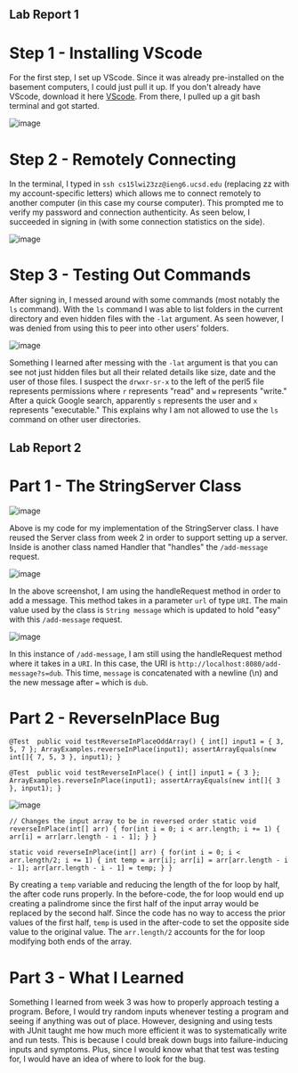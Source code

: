 ## Lab Report 1
# Step 1 - Installing VScode
For the first step, I set up VScode. Since it was already pre-installed on the basement computers,
I could just pull it up. If you don't already have VScode, download it here [VScode](https://code.visualstudio.com/). From there, I pulled up a git bash terminal and got started. 

![image](https://user-images.githubusercontent.com/122496719/211948544-595629f8-ce0d-4023-976a-665ed0e7eda5.png)

# Step 2 - Remotely Connecting
In the terminal, I typed in `ssh cs15lwi23zz@ieng6.ucsd.edu` (replacing zz with my account-specific letters) which allows me to connect remotely to another computer (in this case my course computer). This prompted me to verify my password and connection authenticity.
As seen below, I succeeded in signing in (with some connection statistics on the side).

![image](https://user-images.githubusercontent.com/122496719/212522335-2dbb7c5e-6867-4f4d-a303-5d0fe8e6913f.png)


# Step 3 - Testing Out Commands
After signing in, I messed around with some commands (most notably the `ls` command). With the `ls` command I was able to list folders in the current directory and even hidden files with the `-lat` argument.
As seen however, I was denied from using this to peer into other users' folders.

![image](https://user-images.githubusercontent.com/122496719/212522489-0a5af1b4-386f-41ef-bcfe-40b13c90fbe7.png)

Something I learned after messing with the `-lat` argument is that you can see not just hidden files but all their related details like size, date and the user of those files. I suspect the `drwxr-sr-x` to the left of the perl5 file represents permissions where `r` represents "read" and `w` represents "write." After a quick Google search, apparently `s` represents the user and `x` represents "executable." This explains why I am not allowed to use the `ls` command on other user directories.

## Lab Report 2
# Part 1 - The StringServer Class

![image](https://user-images.githubusercontent.com/122496719/215647371-a483ea32-0636-482f-bb80-5f3ad6e0bc93.png)

Above is my code for my implementation of the StringServer class. I have reused the Server class from week 2 in order to support setting up a server. Inside is another class named Handler that "handles" the `/add-message` request.

![image](https://user-images.githubusercontent.com/122496719/215648500-7f9f0ac8-3857-43eb-91eb-213bd8364f1e.png)

In the above screenshot, I am using the handleRequest method in order to add a message. This method takes in a parameter `url` of type `URI`. The main value used by the class is `String message` which is updated to hold "easy" with this `/add-message` request.

![image](https://user-images.githubusercontent.com/122496719/215653265-16216a1e-28e1-40e7-8b21-95d650f14b97.png)

In this instance of `/add-message`, I am still using the handleRequest method where it takes in a `URI`. In this case, the URI is `http://localhost:8080/add-message?s=dub`. This time, `message` is concatenated with a newline (\n) and the new message after `=` which is `dub`.

# Part 2 - ReverseInPlace Bug

`@Test 
	public void testReverseInPlaceOddArray() {
    int[] input1 = { 3, 5, 7 };
    ArrayExamples.reverseInPlace(input1);
    assertArrayEquals(new int[]{ 7, 5, 3 }, input1);
	}`
  
  `@Test 
	public void testReverseInPlace() {
    int[] input1 = { 3 };
    ArrayExamples.reverseInPlace(input1);
    assertArrayEquals(new int[]{ 3 }, input1);
	}`
  
  ![image](https://user-images.githubusercontent.com/122496719/215655381-6f0d83c7-5564-46e1-b052-549e29b8147e.png)

`// Changes the input array to be in reversed order
  static void reverseInPlace(int[] arr) {
    for(int i = 0; i < arr.length; i += 1) {
      arr[i] = arr[arr.length - i - 1];
    }
  }`
  
  `static void reverseInPlace(int[] arr) {
    for(int i = 0; i < arr.length/2; i += 1) {
      int temp = arr[i];
      arr[i] = arr[arr.length - i - 1];
      arr[arr.length - i - 1] = temp;
    }
  }`
  
  By creating a `temp` variable and reducing the length of the for loop by half, the after code runs properly. In the before-code, the for loop would end up creating a palindrome since the first half of the input array would be replaced by the second half. Since the code has no way to access the prior values of the first half, `temp` is used in the after-code to set the opposite side value to the original value. The `arr.length/2` accounts for the for loop modifying both ends of the array.
  
# Part 3 - What I Learned

Something I learned from week 3 was how to properly approach testing a program. Before, I would try random inputs whenever testing a program and seeing if anything was out of place. However, designing and using tests with JUnit taught me how much more efficient it was to systematically write and run tests. This is because I could break down bugs into failure-inducing inputs and symptoms. Plus, since I would know what that test was testing for, I would have an idea of where to look for the bug.
